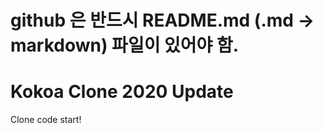 # github 은 반드시 README.md (.md -> markdown) 파일이 있어야 함.

# Kokoa Clone 2020 Update

Clone code start!
